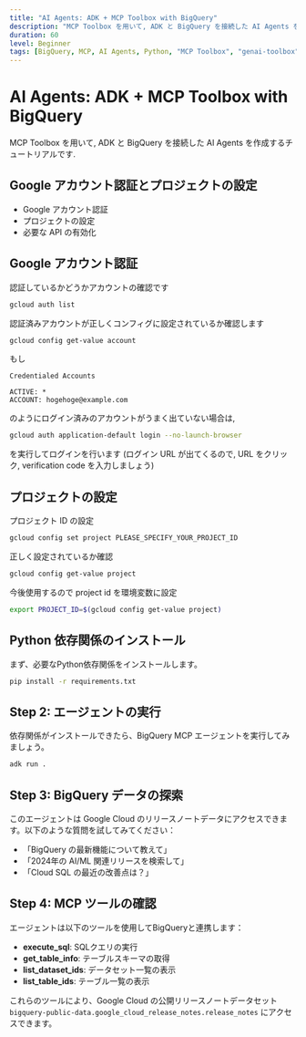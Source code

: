 ```yaml
---
title: "AI Agents: ADK + MCP Toolbox with BigQuery"
description: "MCP Toolbox を用いて, ADK と BigQuery を接続した AI Agents を作成するチュートリアル"
duration: 60
level: Beginner
tags: [BigQuery, MCP, AI Agents, Python, "MCP Toolbox", "genai-toolbox"]
---
```


# AI Agents: ADK + MCP Toolbox with BigQuery

MCP Toolbox を用いて, ADK と BigQuery を接続した AI Agents を作成するチュートリアルです.

## Google アカウント認証とプロジェクトの設定

- Google アカウント認証
- プロジェクトの設定
- 必要な API の有効化

## Google アカウント認証

認証しているかどうかアカウントの確認です

```bash
gcloud auth list
```

認証済みアカウントが正しくコンフィグに設定されているか確認します

```bash
gcloud config get-value account
```

もし

```
Credentialed Accounts

ACTIVE: *
ACCOUNT: hogehoge@example.com
```

のようにログイン済みのアカウントがうまく出ていない場合は,

```bash
gcloud auth application-default login --no-launch-browser
```

を実行してログインを行います (ログイン URL が出てくるので, URL をクリック, verification code を入力しましょう)

## プロジェクトの設定

プロジェクト ID の設定

```bash
gcloud config set project PLEASE_SPECIFY_YOUR_PROJECT_ID
```

正しく設定されているか確認

```bash
gcloud config get-value project
```

今後使用するので project id を環境変数に設定

```bash
export PROJECT_ID=$(gcloud config get-value project)
```

## Python 依存関係のインストール

まず、必要なPython依存関係をインストールします。

```bash
pip install -r requirements.txt
```

## Step 2: エージェントの実行

依存関係がインストールできたら、BigQuery MCP エージェントを実行してみましょう。

```bash
adk run .
```

## Step 3: BigQuery データの探索

このエージェントは Google Cloud のリリースノートデータにアクセスできます。以下のような質問を試してみてください：

- 「BigQuery の最新機能について教えて」
- 「2024年の AI/ML 関連リリースを検索して」
- 「Cloud SQL の最近の改善点は？」

## Step 4: MCP ツールの確認

エージェントは以下のツールを使用してBigQueryと連携します：

- **execute_sql**: SQLクエリの実行
- **get_table_info**: テーブルスキーマの取得
- **list_dataset_ids**: データセット一覧の表示
- **list_table_ids**: テーブル一覧の表示

これらのツールにより、Google Cloud の公開リリースノートデータセット `bigquery-public-data.google_cloud_release_notes.release_notes` にアクセスできます。
